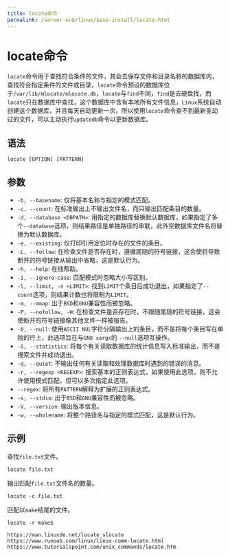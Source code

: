 ```yaml
---
title: locate命令
permalink: /server-end/linux/base-install/locate.html
---
```

  

# locate命令

 `locate`命令用于查找符合条件的文件，其会去保存文件和目录名称的数据库内，查找符合指定条件的文件或目录，`locate`命令预设的数据库位于`/var/lib/mlocate/mlocate.db`，`locate`与`find`不同，`find`是去硬盘找，而`locate`只在数据库中查找，这个数据库中含有本地所有文件信息，`Linux`系统自动创建这个数据库，并且每天自动更新一次，所以使用`locate`命令查不到最新变动过的文件，可以主动执行`updatedb`命令以更新数据库。

## 语法

```shell
locate [OPTION] [PATTERN]
```

## 参数

- `-b, --basename`: 仅将基本名称与指定的模式匹配。
- `-c, --count`: 在标准输出上不输出文件名，而只输出匹配条目的数量。
- `-d, --database <DBPATH>`: 用指定的数据库替换默认数据库，如果指定了多个`--database`选项，则结果路径是单独路径的串联，此外空数据库文件名将替换为默认数据库。
- `-e, --existing`: 仅打印引用定位时存在的文件的条目。
- `-L, --follow`: 在检查文件是否存在时，遵循尾随的符号链接，这会使将导致断开的符号链接从输出中省略，这是默认行为。
- `-h, --help`: 在线帮助。
- `-i, --ignore-case`: 匹配模式时忽略大小写区别。
- `-l, --limit, -n <LIMIT>`: 找到`LIMIT`个条目后成功退出，如果指定了`--count`选项，则结果计数也将限制为`LIMIT`。
- `-m, --mmap`: 出于`BSD`和`GNU`兼容性而被忽略。
- `-P, --nofollow, -H`: 在检查文件是否存在时，不跟随尾随的符号链接，这会使断开的符号链接像其他文件一样被报告。
- `-0, --null`: 使用`ASCII NUL`字符分隔输出上的条目，而不是将每个条目写在单独的行上，此选项旨在与`GNU xargs`的 `--null`选项互操作。
- `-S, --statistics`: 将每个有关读取数据库的统计信息写入标准输出，而不是搜索文件并成功退出。
- `-q, --quiet`: 不输出任何有关读取和处理数据库时遇到的错误的消息。
- `-r, --regexp <REGEXP>`: 搜索基本的正则表达式，如果使用此选项，则不允许使用模式匹配，但可以多次指定此选项。
- `--regex`: 将所有`PATTERN`解释为扩展的正则表达式。
- `-s, --stdio`: 出于`BSD`和`GNU`兼容性而被忽略。
- `-V, --version`: 输出版本信息。
- `-w, --wholename`: 将整个路径名与指定的模式匹配，这是默认行为。

## 示例

查找`file.txt`文件。

```shell
locate file.txt
```

输出匹配`file.txt`文件名的数量。

```shell
locate -c file.txt
```

匹配以`make`结尾的文件。

```shell
locate -r make$
```

```shell
https://man.linuxde.net/locate_slocate
https://www.runoob.com/linux/linux-comm-locate.html
https://www.tutorialspoint.com/unix_commands/locate.htm
```

